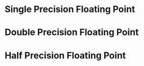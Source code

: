 # Single Precision Floating Point


# Double Precision Floating Point


# Half Precision Floating Point